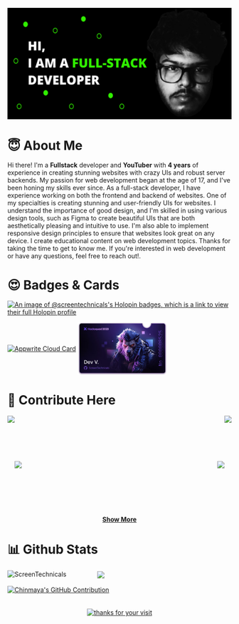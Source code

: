 ![Intro Gif](https://github.com/ScreenTechnicals/ScreenTechnicals/blob/main/profile.png?raw=true)


# :innocent: About Me
Hi there! I'm a **Fullstack** developer and **YouTuber** with **4 years** of experience in creating stunning websites with crazy UIs and robust server backends. My passion for web development began at the age of 17, and I've been honing my skills ever since. As a full-stack developer, I have experience working on both the frontend and backend of websites. One of my specialties is creating stunning and user-friendly UIs for websites. I understand the importance of good design, and I'm skilled in using various design tools, such as Figma to create beautiful UIs that are both aesthetically pleasing and intuitive to use. I'm also able to implement responsive design principles to ensure that websites look great on any device. I create educational content on web development topics. Thanks for taking the time to get to know me. If you're interested in web development or have any questions, feel free to reach out!.


# 😍 Badges & Cards
[![An image of @screentechnicals's Holopin badges, which is a link to view their full Holopin profile](https://holopin.me/screentechnicals)](https://holopin.io/@screentechnicals)
<div>
  <a align="center" href="https://cloud.appwrite.io/card/652d80e2077a33f858cc"> <img align="center" width="35%" src="https://cloud.appwrite.io/v1/cards/cloud?userId=652d80e2077a33f858cc" alt="Appwrite Cloud Card" /></a>
  <img align="center" width="40%" src="https://github.com/ScreenTechnicals/Octohub-Stickers/blob/main/hacksquad.png?raw=true" alt="Octohub Cloud Card" />
</div>


# 🤝 Contribute Here

<div width="100%" align="center">
<a align="left" href="https://github.com/ScreenTechnicals/Amazon-Clone" title="Ecommerce Website Just Like Amazon"><img align="left" height="115" src="https://github-readme-stats.vercel.app/api/pin/?username=ScreenTechnicals&repo=Amazon-Clone&theme=react&border_color=61dafb&border_radius=10"></a>  

<a align="right" href="https://github.com/ScreenTechnicals/next-js-player" title="'next-js-player' is video player that supports both react and next js(i.e pages router and app router)"><img align="right" height="115" src="https://github-readme-stats.vercel.app/api/pin/?username=ScreenTechnicals&repo=next-js-player&theme=react&border_color=61dafb&border_radius=10"></a>

</div>
<br/><br/><br/><br/><br/><br/>
<div width="100%" align="center"> <a align="left" href="https://github.com/ScreenTechnicals/VoiceToNotesMaker1.0" title="This is a commandline interface program to convert voice to notes"><img align="left" height="115" src="https://github-readme-stats.vercel.app/api/pin/?username=ScreenTechnicals&repo=VoiceToNotesMaker1.0&theme=react&border_color=61dafb&border_radius=10"></a> <a align="right" href="https://github.com/ScreenTechnicals/DisneyPlusClone" title="'next-js-player' is video player that supports both react and next js(i.e pages router and app router)"><img align="right" height="115" src="https://github-readme-stats.vercel.app/api/pin/?username=ScreenTechnicals&repo=DisneyPlusClone&theme=react&border_color=61dafb&border_radius=10"></a> </div>
<br/><br/><br/><br/><br/><br/>

<h4 align="center">
  <a href="https://github.com/ScreenTechnicals?tab=repositories" title="Show Repositories">Show More</a>
</h4>

# 📊 Github Stats 
<div>
<a href="https://github.com/ScreenTechnicals/github-readme-streak-stats" title="Go to Source"><img align="left" width="40%" src="https://github-readme-streak-stats.herokuapp.com/?user=ScreenTechnicals&theme=react&border=61dafb&hide_border=true" alt="ScreenTechnicals" /></a>
<a href="https://github.com/ScreenTechnicals/github-readme-stats"><img width="25%" align="center" src="https://github-readme-stats.vercel.app/api/top-langs/?username=ScreenTechnicals&hide=c%23,powershell,Mathematica,Ruby,Objective-C,Objective-C%2b%2b,Cuda&title_color=61dafb&text_color=ffffff&icon_color=61dafb&bg_color=20232a&langs_count=8&layout=compact&border_color=61dafb&hide_border=true" /></a>
<br><br>
  <a href="https://github.com/ScreenTechnicals">
  <img width="67%" src="https://github-profile-summary-cards.vercel.app/api/cards/profile-details?username=ScreenTechnicals&theme=radical" alt="Chinmaya's GitHub Contribution"/>
</a>

</div>
<br><br>
<div align="center">
    <a href="https://git.io/typing-svg">
        <img alt="thanks for your visit" src="https://readme-typing-svg.herokuapp.com?font=Roboto+Slab&color=%237E3ACE&size=24&center=true&vCenter=true&width=300&lines=Thanks+for+your+visit!">
    </a>
</div>
    
